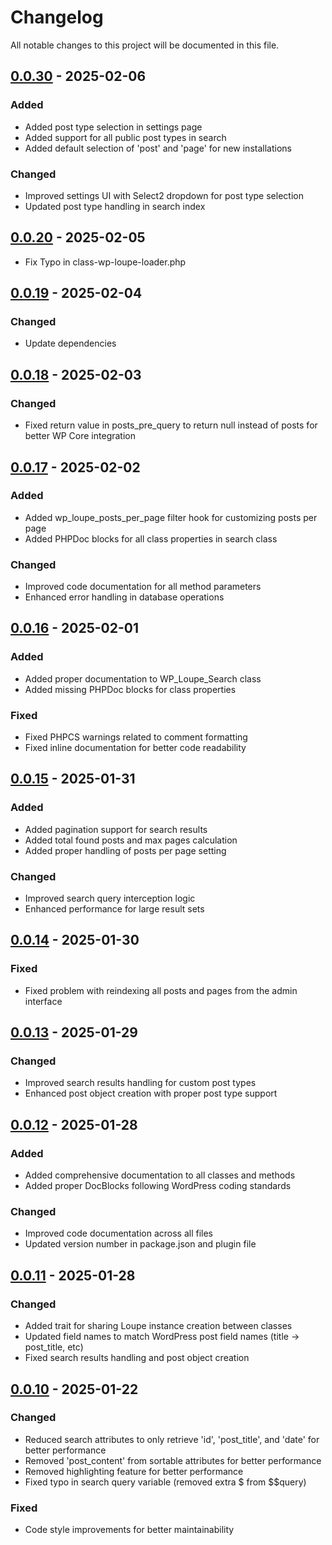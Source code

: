 # Changelog

All notable changes to this project will be documented in this file.

## [0.0.30] - 2025-02-06

### Added

- Added post type selection in settings page
- Added support for all public post types in search
- Added default selection of 'post' and 'page' for new installations

### Changed

- Improved settings UI with Select2 dropdown for post type selection
- Updated post type handling in search index

## [0.0.20] - 2025-02-05

- Fix Typo in class-wp-loupe-loader.php

## [0.0.19] - 2025-02-04

### Changed

- Update dependencies

## [0.0.18] - 2025-02-03

### Changed

- Fixed return value in posts_pre_query to return null instead of posts for better WP Core integration

## [0.0.17] - 2025-02-02

### Added

- Added wp_loupe_posts_per_page filter hook for customizing posts per page
- Added PHPDoc blocks for all class properties in search class

### Changed

- Improved code documentation for all method parameters
- Enhanced error handling in database operations

## [0.0.16] - 2025-02-01

### Added

- Added proper documentation to WP_Loupe_Search class
- Added missing PHPDoc blocks for class properties

### Fixed

- Fixed PHPCS warnings related to comment formatting
- Fixed inline documentation for better code readability

## [0.0.15] - 2025-01-31

### Added

- Added pagination support for search results
- Added total found posts and max pages calculation
- Added proper handling of posts per page setting

### Changed

- Improved search query interception logic
- Enhanced performance for large result sets

## [0.0.14] - 2025-01-30

### Fixed

- Fixed problem with reindexing all posts and pages from the admin interface

## [0.0.13] - 2025-01-29

### Changed

- Improved search results handling for custom post types
- Enhanced post object creation with proper post type support

## [0.0.12] - 2025-01-28

### Added

- Added comprehensive documentation to all classes and methods
- Added proper DocBlocks following WordPress coding standards

### Changed

- Improved code documentation across all files
- Updated version number in package.json and plugin file

## [0.0.11] - 2025-01-28

### Changed

- Added trait for sharing Loupe instance creation between classes
- Updated field names to match WordPress post field names (title -> post_title, etc)
- Fixed search results handling and post object creation

## [0.0.10] - 2025-01-22

### Changed

- Reduced search attributes to only retrieve 'id', 'post_title', and 'date' for better performance
- Removed 'post_content' from sortable attributes for better performance
- Removed highlighting feature for better performance
- Fixed typo in search query variable (removed extra $ from $$query)

### Fixed

- Code style improvements for better maintainability

[0.0.10]: https://github.com/soderlind/wp-loupe/releases/tag/0.0.10
[0.0.11]: https://github.com/soderlind/wp-loupe/releases/tag/0.0.11
[0.0.12]: https://github.com/soderlind/wp-loupe/releases/tag/0.0.12
[0.0.13]: https://github.com/soderlind/wp-loupe/releases/tag/0.0.13
[0.0.14]: https://github.com/soderlind/wp-loupe/releases/tag/0.0.14
[0.0.15]: https://github.com/soderlind/wp-loupe/releases/tag/0.0.15
[0.0.16]: https://github.com/soderlind/wp-loupe/releases/tag/0.0.16
[0.0.17]: https://github.com/soderlind/wp-loupe/releases/tag/0.0.17
[0.0.18]: https://github.com/soderlind/wp-loupe/releases/tag/0.0.18
[0.0.19]: https://github.com/soderlind/wp-loupe/releases/tag/0.0.19
[0.0.20]: https://github.com/soderlind/wp-loupe/releases/tag/0.0.20
[0.0.30]: https://github.com/soderlind/wp-loupe/releases/tag/0.0.30
